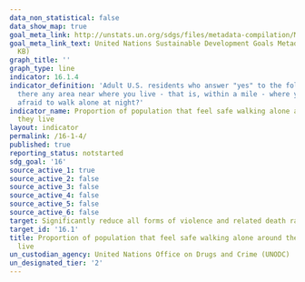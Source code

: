 ```yaml
---
data_non_statistical: false
data_show_map: true
goal_meta_link: http://unstats.un.org/sdgs/files/metadata-compilation/Metadata-Goal-16.pdf
goal_meta_link_text: United Nations Sustainable Development Goals Metadata (PDF 213
  KB)
graph_title: ''
graph_type: line
indicator: 16.1.4
indicator_definition: 'Adult U.S. residents who answer "yes" to the following: Is
  there any area near where you live - that is, within a mile - where you would be
  afraid to walk alone at night?'
indicator_name: Proportion of population that feel safe walking alone around the area
  they live
layout: indicator
permalink: /16-1-4/
published: true
reporting_status: notstarted
sdg_goal: '16'
source_active_1: true
source_active_2: false
source_active_3: false
source_active_4: false
source_active_5: false
source_active_6: false
target: Significantly reduce all forms of violence and related death rates everywhere
target_id: '16.1'
title: Proportion of population that feel safe walking alone around the area they
  live
un_custodian_agency: United Nations Office on Drugs and Crime (UNODC)
un_designated_tier: '2'
---
```

